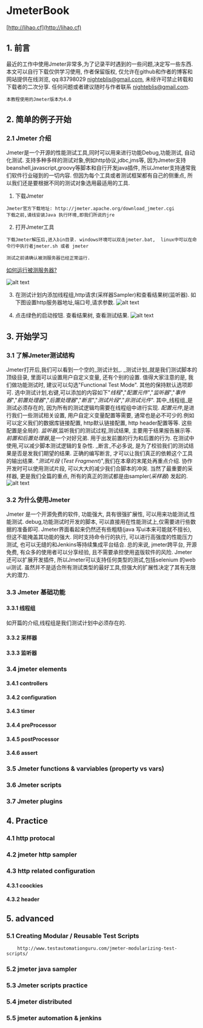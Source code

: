 # JmeterBook

 [http://lihao.cf](http://lihao.cf)


## 1. 前言
最近的工作中使用Jmeter非常多,为了记录平时遇到的一些问题,决定写一些东西.本文可以自行下载仅供学习使用, 作者保留版权, 仅允许在github和作者的博客和网站提供在线浏览,  qq:83798029 nighteblis@gmail.com, 未经许可禁止转载和下载者的二次分享. 任何问题或者建议随时与作者联系  nighteblis@gmail.com.  
```
本教程使用的Jmeter版本为4.0
```
## 2. 简单的例子开始
###  2.1 Jmeter 介绍
Jmeter是一个开源的性能测试工具,同时可以用来进行功能Debug,功能测试, 自动化测试. 支持多种多样的测试对象,例如http协议,jdbc,jms等, 因为Jmeter支持beanshell,javascript,groovy等脚本和自行开发java插件, 所以Jmeter支持通常我们软件行业碰到的一切内容. 但因为每个工具或者测试框架都有自己的侧重点, 所以我们还是要根据不同的测试对象选用最适用的工具.
1. 下载Jmeter 
```
Jmeter官方下载地址: http://jmeter.apache.org/download_jmeter.cgi
下载之前,请线安装Java 执行环境,即我们所说的jre
```
2. 打开Jmeter工具
```
下载Jmeter解压后,进入bin目录. windows环境可以双击jmeter.bat,  linux中可以在命令行中执行者jmeter.sh 或者 jmeter
```
```
测试之前请确认被测服务器已经正常运行.
```
[如何运行被测服务器?](targetServer/README.md)

![alt text][startup]

3. 在测试计划内添加线程组,http请求(采样器Sampler)和查看结果树(监听器). 如下图设置http服务器地址,端口号,请求参数.
![alt text][sample]

4. 点击绿色的启动按钮. 查看结果树, 查看测试结果.
![alt text][2.1testresult]


## 3. 开始学习
###  3.1 了解Jmeter测试结构
Jmeter打开后,我们可以看到一个空的_测试计划_. _测试计划_就是我们测试脚本的顶级目录, 里面可以设置用户自定义变量, 还有个别的设置. 值得大家注意的是, 我们做功能测试时, 建议可以勾选"Functional Test Mode".  其他的保持默认选项即可.  选中测试计划,右键,可以添加的内容如下"_线程_","_配置元件_","_监听器_","_事件器_","_前置处理器_","_后置处理器_","_断言_","_测试片段_","_非测试元件_".  其中_线程组_是测试必须存在的, 因为所有的测试逻辑均需要在线程组中进行实现. _配置元件_,是进行我们一些测试相关设置, 用户自定义变量配置等需要, 通常也是必不可少的.例如可以定义我们的数据库链接配置, http默认链接配置, http header配置等等. 这些配置是全局的. _监听器_,监听我们的测试过程,测试结果, 主要用于结果报告展示等.  _前置和后置处理器_,是一个对好兄弟. 用于出发前置的行为和后置的行为. 在测试中使用,可以减少脚本测试逻辑的复杂性. _断言_不必多说, 是为了校验我们的测试结果是否是发我们期望的结果. 正确的编写断言, 才可以让我们真正的依赖这个工具的输出结果. "_测试片段_ (_Test Fragment_)",我们在本章的末尾处再重点介绍.  协作开发时可以使用测试片段, 可以大大的减少我们合脚本的冲突. 当然了最重要的采样器, 更是我们全篇的重点, 所有的真正的测试都是由sampler(_采样器_) 发起的. 
![alt text][3.1testplan]

###  3.2 为什么使用Jmeter
Jmeter 是一个开源免费的软件, 功能强大, 具有很强扩展性, 可以用来功能测试,性能测试. debug,功能测试时开发的脚本, 可以直接用在性能测试上,仅需要进行些数据的准备即可.  Jmeter界面看起来仍然还有些粗糙(java 写ui本来可能就不擅长), 但这不能掩盖其功能的强大.  同时支持命令行的执行, 可以进行高强度的性能压力测试, 也可以无缝的和Jenkins等持续集成平台结合. 总的来说, jmeter跨平台, 开源免费, 有众多的使用者可以分享经验, 且不需要承担使用盗版软件的风险. Jmeter还可以扩展开发插件, 所以Jmeter可以支持任何类型的测试,包括selenium 的web ui测试. 虽然并不是适合所有测试类型的最好工具,但强大的扩展性决定了其有无限大的潜力. 

###  3.3 Jmeter 基础功能
####      3.3.1 线程组
如开篇的介绍,线程组是我们测试计划中必须存在的. 
####      3.3.2 采样器
####      3.3.3 监听器 
###  3.4 jmeter elements
####      3.4.1 controllers
####      3.4.2 configuration
####      3.4.3 timer
####      3.4.4 preProcessor
####      3.4.5 postProcessor
####      3.4.6 assert
### 3.5 Jmeter functions & varviables (property vs vars)
### 3.6 Jmeter scripts  
### 3.7 Jmeter plugins
 
## 4. Practice
###  4.1 http protocal
###  4.2 jmeter http sampler
###  4.3 http related configuration
####    4.3.1 coockies
####    4.3.2 header
  
## 5. advanced
 
###  5.1 Creating Modular / Reusable Test Scripts  
        http://www.testautomationguru.com/jmeter-modularizing-test-scripts/
###  5.2 jmeter java sampler
###	5.3 Jmeter scripts practice
###	5.4 jmeter distributed
###	5.5 jmeter automation & jenkins
	
	
[startup]: images/startup.png "启动Jmeter"
[sample]: images/sample.png "开始测试"
[2.1testresult]: images/2.1testResult.png "测试结果"
[3.1testplan]: images/3.1testplan.png "测试计划"
